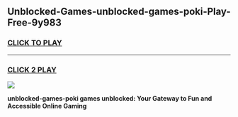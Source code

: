 
## Unblocked-Games-unblocked-games-poki-Play-Free-9y983
<h3>
<a href="https://premium76.site?title=unblocked-games-poki&ref=10A">CLICK TO PLAY</a></h3>
<hr>

<h3>
<a href="https://premium76.site?title=unblocked-games-poki&ref=10A">CLICK 2 PLAY</a>
  
</h3>

<a href="https://premium76.site?title=unblocked-games-poki&ref=10A"><img src="https://clearcache.store/games.png"></a>


**unblocked-games-poki games unblocked: Your Gateway to Fun and Accessible Online Gaming**
